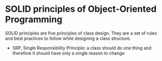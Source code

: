 # SOLID principles of Object-Oriented Programming
SOLID principles are five principles of class design. They are a set of rules and best practices to follow while designing a class structure. 

- SRP, Single Responsibility Principle: a class should do one thing and therefore it should have only a single reason to change